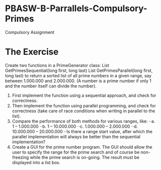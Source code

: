 # PBASW-B-Parrallels-Compulsory-Primes
Compulsory Assignment

# The Exercise
Create two functions in a PrimeGenerator class:
  List<long> GetPrimesSequential(long first, long last)
  List<long> GetPrimesParallel(long first, long last)
to return a sorted list of all prime numbers in a given range, say between 1.000.000 and 2.000.000. (A number is a prime number if only 1 and the number itself can divide the number).
1. First implement the function using a sequential approach, and check for correctness.
2. Then implement the function using parallel programming, and check for correctness (take care of race conditions when writing in parallel to the list).
3. Compare the performance of both methods for various ranges, like:
⋅⋅a. 1 – 1.000.000
⋅⋅b. 1 – 10.000.000
⋅⋅c. 1.000.000 – 2.000.000
⋅⋅d. 10.000.000 – 20.000.000
⋅⋅Is there a range start value, after which the parallel implementation will always be better than the sequential implementation?
4. Create a GUI for the prime number program. The GUI should allow the user to specify the range for the prime search and of course be non-freezing while the prime search is on-going. The result must be displayed into a list box.
